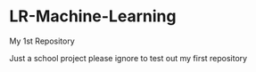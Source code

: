 # LR-Machine-Learning
My 1st Repository

Just a school project please ignore to test out my first repository
